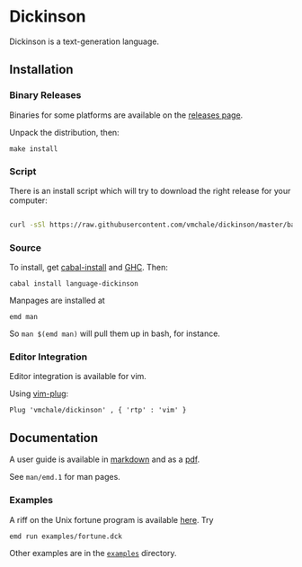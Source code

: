 # Dickinson

Dickinson is a text-generation language.

## Installation

### Binary Releases

Binaries for some platforms are available on the [releases
page](https://github.com/vmchale/dickinson/releases).

Unpack the distribution, then:

```
make install
```

### Script

There is an install script which will try to download the right release for your
computer:

```bash

curl -sSl https://raw.githubusercontent.com/vmchale/dickinson/master/bash/install.sh | sh -s
```

### Source

To install, get [cabal-install](https://www.haskell.org/cabal/) and
[GHC](https://www.haskell.org/ghc/download.html). Then:

```
cabal install language-dickinson
```

Manpages are installed at

```
emd man
```

So `man $(emd man)` will pull them up in bash, for instance.

### Editor Integration

Editor integration is available for vim.

Using [vim-plug](https://github.com/junegunn/vim-plug):

```vimscript
Plug 'vmchale/dickinson' , { 'rtp' : 'vim' }
```

## Documentation

A user guide is available in
[markdown](https://github.com/vmchale/dickinson/blob/master/doc/user-guide.md)
and as
a [pdf](https://github.com/vmchale/dickinson/blob/master/doc/user-guide.pdf).

See `man/emd.1` for man pages.

### Examples

A riff on the Unix fortune program is available
[here](https://github.com/vmchale/dickinson/blob/master/examples/fortune.dck).
Try

```
emd run examples/fortune.dck
```

Other examples are in the
[`examples`](https://github.com/vmchale/dickinson/tree/master/examples)
directory.
